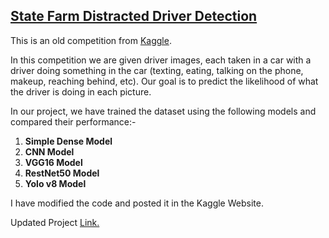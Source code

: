 ## [State Farm Distracted Driver Detection](https://github.com/djmk/Data-Science-Machine-Learning-Projects/tree/main/State%20Farm%20Distracted%20Driver%20Detection)  

This is an old competition from [Kaggle](https://www.kaggle.com/c/state-farm-distracted-driver-detection/data).

In this competition we are given driver images, each taken in a car with a driver doing something in the car (texting, eating, talking on the phone, makeup, reaching behind, etc). Our goal is to predict the likelihood of what the driver is doing in each picture. 

In our project, we have trained the dataset using the following models and compared their performance:-
1. **Simple Dense Model**
2. **CNN Model**
3. **VGG16 Model**
4. **RestNet50 Model**
5. **Yolo v8 Model**

I have modified the code and posted it in the Kaggle Website.

Updated Project [Link.](https://www.kaggle.com/code/ichigoku/distraction-detection-using-vgg16-resnet50-yolo) 
